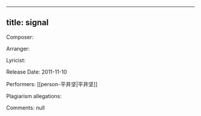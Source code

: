 
---
title: signal
---
Composer: 

Arranger: 

Lyricist: 

Release Date: 2011-11-10

Performers: [[person-平井坚|平井坚]]

Plagiarism allegations:


Comments:
null
